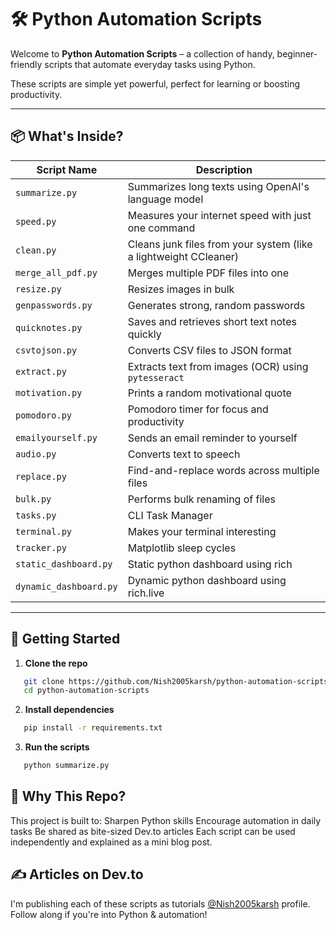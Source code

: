 # 🛠️ Python Automation Scripts

Welcome to **Python Automation Scripts** – a collection of handy, beginner-friendly scripts that automate everyday tasks using Python.

These scripts are simple yet powerful, perfect for learning or boosting productivity.

---

## 📦 What's Inside?

| Script Name          | Description                                                       |
|----------------------|-------------------------------------------------------------------|
| `summarize.py`       | Summarizes long texts using OpenAI's language model               |
| `speed.py`           | Measures your internet speed with just one command                |
| `clean.py`           | Cleans junk files from your system (like a lightweight CCleaner)  |
| `merge_all_pdf.py`   | Merges multiple PDF files into one                                |
| `resize.py`          | Resizes images in bulk                                            |
| `genpasswords.py`    | Generates strong, random passwords                                |
| `quicknotes.py`      | Saves and retrieves short text notes quickly                      |
| `csvtojson.py`       | Converts CSV files to JSON format                                 |
| `extract.py`         | Extracts text from images (OCR) using `pytesseract`               |
| `motivation.py`      | Prints a random motivational quote                                |
| `pomodoro.py`        | Pomodoro timer for focus and productivity                         |
| `emailyourself.py`   | Sends an email reminder to yourself                               |
| `audio.py`           | Converts text to speech                                           |
| `replace.py`         | Find-and-replace words across multiple files                      |
| `bulk.py`            | Performs bulk renaming of files                                   |
| `tasks.py`           | CLI Task Manager                                                  |
| `terminal.py`        | Makes your terminal interesting                                   |
| `tracker.py`         | Matplotlib sleep cycles                                           |
| `static_dashboard.py`| Static python dashboard using rich                                |
| `dynamic_dashboard.py`| Dynamic  python dashboard using rich.live                        |

---

## 🚀 Getting Started

1. **Clone the repo**
```bash
   git clone https://github.com/Nish2005karsh/python-automation-scripts.git
   cd python-automation-scripts
```
2. **Install dependencies**
```bash
   pip install -r requirements.txt
```
3. **Run the scripts**
```bash
   python summarize.py
```

## 🧠 Why This Repo?
This project is built to:
Sharpen Python skills
Encourage automation in daily tasks
Be shared as bite-sized Dev.to articles
Each script can be used independently and explained as a mini blog post.

## ✍️ Articles on Dev.to
I'm publishing each of these scripts as tutorials [@Nish2005karsh](https://dev.to/nish2005karsh) profile. Follow along if you're into Python & automation!

